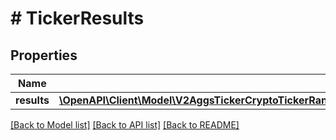 # # TickerResults

## Properties

Name | Type | Description | Notes
------------ | ------------- | ------------- | -------------
**results** | [**\OpenAPI\Client\Model\V2AggsTickerCryptoTickerRangeMultiplierTimespanFromToGet200ResponseAllOfResultsInner[]**](V2AggsTickerCryptoTickerRangeMultiplierTimespanFromToGet200ResponseAllOfResultsInner.md) |  | [optional]

[[Back to Model list]](../../README.md#models) [[Back to API list]](../../README.md#endpoints) [[Back to README]](../../README.md)
